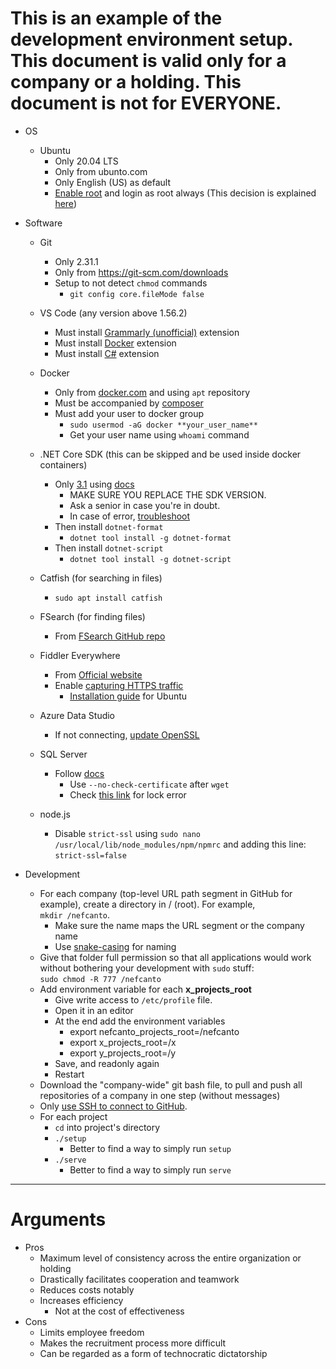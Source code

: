 # This is an example of the development environment setup. This document is valid only for a company or a holding. **This document is not for EVERYONE**.

- OS
    - Ubuntu
        - Only 20.04 LTS
        - Only from ubunto.com
        - Only English (US) as default
        - [Enable root](https://askubuntu.com/questions/1192471/login-as-root-on-ubuntu-desktop) and login as root always (This decision is explained [here](https://nefcanto.ir/dev-circle/philosophy/why-root))

- Software
    - Git
        - Only 2.31.1
        - Only from https://git-scm.com/downloads
        - Setup to not detect `chmod` commands
            - `git config core.fileMode false`

    - VS Code (any version above 1.56.2)
        - Must install [Grammarly (unofficial)](https://marketplace.visualstudio.com/items?itemName=znck.grammarly&ssr=false#overview) extension
        - Must install [Docker](https://marketplace.visualstudio.com/items?itemName=ms-azuretools.vscode-docker) extension
        - Must install [C#](https://marketplace.visualstudio.com/items?itemName=ms-dotnettools.csharp) extension
    - Docker
        - Only from [docker.com](https://docs.docker.com/engine/install/ubuntu/#install-using-the-repository) and using `apt` repository
        - Must be accompanied by [composer](https://docs.docker.com/compose/install/)
        - Must add your user to docker group
            - `sudo usermod -aG docker **your_user_name**`
            - Get your user name using `whoami` command
    - .NET Core SDK (this can be skipped and be used inside docker containers)
        - Only [3.1](https://dotnet.microsoft.com/download/dotnet/3.1) using [docs](https://docs.microsoft.com/en-us/dotnet/core/install/linux-ubuntu#2004-)
            - MAKE SURE YOU REPLACE THE SDK VERSION.
            - Ask a senior in case you're in doubt.
            - In case of error, [troubleshoot](https://docs.microsoft.com/en-us/dotnet/core/install/linux-ubuntu#apt-troubleshooting)
        - Then install `dotnet-format`
            - `dotnet tool install -g dotnet-format`
        - Then install `dotnet-script`
            - `dotnet tool install -g dotnet-script`
    - Catfish (for searching in files)
        - `sudo apt install catfish`
    - FSearch (for finding files)
        - From [FSearch GitHub repo](https://github.com/cboxdoerfer/fsearch)
    - Fiddler Everywhere
        - From [Official website](https://www.telerik.com/download/fiddler-everywhere)
        - Enable [capturing HTTPS traffic](https://docs.telerik.com/fiddler-everywhere/user-guide/settings/https)
            - [Installation guide](https://askubuntu.com/a/649463/1269127) for Ubuntu
    - Azure Data Studio
        - If not connecting, [update OpenSSL](https://github.com/microsoft/azuredatastudio/issues/13457#issuecomment-832202549)
    - SQL Server
        - Follow [docs](https://docs.microsoft.com/en-us/sql/linux/quickstart-install-connect-ubuntu?view=sql-server-ver15)
            - Use `--no-check-certificate` after `wget`
            - Check [this link](https://askubuntu.com/questions/1109982/e-could-not-get-lock-var-lib-dpkg-lock-frontend-open-11-resource-temporari) for lock error
    - node.js
        - Disable `strict-ssl` using `sudo nano /usr/local/lib/node_modules/npm/npmrc` and adding this line: `strict-ssl=false`

- Development
    - For each company (top-level URL path segment in GitHub for example), create a directory in / (root). For example,    
    `mkdir /nefcanto`.   
        - Make sure the name maps the URL segment or the company name
        - Use [snake-casing](https://en.wikipedia.org/wiki/Snake_case) for naming
    - Give that folder full permission so that all applications would work without bothering your development with `sudo` stuff:   
    `sudo chmod -R 777 /nefcanto`
    - Add environment variable for each **x_projects_root**
        - Give write access to `/etc/profile` file.
        - Open it in an editor
        - At the end add the environment variables
            - export nefcanto_projects_root=/nefcanto
            - export x_projects_root=/x
            - export y_projects_root=/y
        - Save, and readonly again
        - Restart
    - Download the "company-wide" git bash file, to pull and push all repositories of a company in one step (without messages)
    - Only [use SSH to connect to GitHub](https://www.freecodecamp.org/news/how-to-fix-git-always-asking-for-user-credentials/).
    - For each project
        - `cd` into project's directory
        - `./setup`
            - Better to find a way to simply run `setup`
        - `./serve`
            - Better to find a way to simply run `serve`

<hr />

# Arguments

- Pros
    - Maximum level of consistency across the entire organization or holding
    - Drastically facilitates cooperation and teamwork
    - Reduces costs notably
    - Increases efficiency
        - Not at the cost of effectiveness
- Cons
    - Limits employee freedom
    - Makes the recruitment process more difficult
    - Can be regarded as a form of technocratic dictatorship